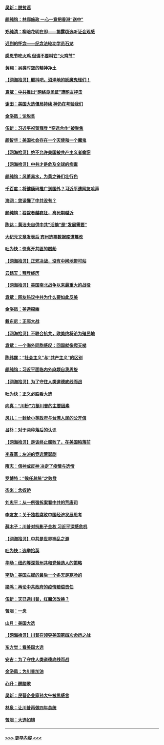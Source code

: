 #### [吴新：脱贫谣](../pages/nsc993/n12580839.md?t=11291151) 
#### [颜纯钩：林郑施政 一心一意把香港“送中”](../pages/nsc993/n12580805.md?t=11291151) 
#### [郑纯清：柳暗花明在即——揭露窃选听证会观感](../pages/nsc993/n12580795.md?t=11291151) 
#### [迟到的怀念——纪念法轮功学员石龙](../pages/nsc993/n12580245.md?t=11291151) 
#### [感恩节吃火鸡  但请不要叫它“火鸡节”](../pages/nsc993/n12580252.md?t=11291151) 
#### [黄翔：另类时空的精神净土](../pages/nsc993/n12578638.md?t=11291151) 
#### [【网海拾贝】颤抖吧，沼泽地的妖魔鬼怪们！](../pages/nsc993/n12578552.md?t=11291151) 
#### [袁斌：中共推出“网络良民证”遭网友抨击](../pages/nsc993/n12578511.md?t=11291151) 
#### [谢田：美国大选僵局持续 神仍在考验我们](../pages/nsc993/n12577432.md?t=11291151) 
#### [金浴凤：论脱贫](../pages/nsc993/n12576386.md?t=11291151) 
#### [伍新：习近平祝贺拜登 “窃选合作”被聚焦](../pages/nsc993/n12576358.md?t=11291151) 
#### [颜智华：美国社会存在一个天使和一个魔鬼](../pages/nsc993/n12574299.md?t=11291151) 
#### [【网海拾贝】绝不允许美国被共产主义者偷窃](../pages/nsc993/n12573396.md?t=11291151) 
#### [【网海拾贝】中共才是危及全球的病毒](../pages/nsc993/n12571204.md?t=11291151) 
#### [颜纯钩：风萧易水，为黄之锋们壮行色](../pages/nsc993/n12571487.md?t=11291151) 
#### [千百度：将健康码推广到国外？习近平遭网友呛声](../pages/nsc993/n12570808.md?t=11291151) 
#### [海网：您读懂了中共没有？](../pages/nsc993/n12570487.md?t=11291151) 
#### [颜纯钩：独裁者越疯狂，离死期越近](../pages/nsc993/n12569055.md?t=11291151) 
#### [陈达：黄洁夫自供中共“活摘”是“发展需要”](../pages/nsc993/n12568541.md?t=11291151) 
#### [大纪元文章发表后 宾州选票数据库遭篡改](../pages/nsc993/n12568105.md?t=11291151) 
#### [吐为快：快离开共匪的贼船](../pages/nsc993/n12568462.md?t=11291151) 
#### [【网海拾贝】正邪决战，没有中间地带可站](../pages/nsc993/n12568439.md?t=11291151) 
#### [云鹤天：拜登经历](../pages/nsc993/n12567294.md?t=11291151) 
#### [【网海拾贝】美国南北战争以来最重大的战役](../pages/nsc993/n12567247.md?t=11291151) 
#### [袁斌：网友热议中共为什么要如此反美](../pages/nsc993/n12567162.md?t=11291151) 
#### [金浴凤：美选探幽](../pages/nsc993/n12567147.md?t=11291151) 
#### [戴东尼：正邪大战](../pages/nsc993/n12567033.md?t=11291151) 
#### [【网海拾贝】不联合抗共，欧美终将沦为殖民地](../pages/nsc993/n12565068.md?t=11291151) 
#### [袁斌：一个海外同胞感叹：回国就像爬天梯](../pages/nsc993/n12564986.md?t=11291151) 
#### [陈纬霆：“社会主义”与“共产主义”的区别](../pages/nsc993/n12562417.md?t=11291151) 
#### [颜纯钩：习近平面临内外麻烦自我周旋](../pages/nsc993/n12563356.md?t=11291151) 
#### [【网海拾贝】为了守住人类道德底线而战](../pages/nsc993/n12562542.md?t=11291151) 
#### [吐为快：正义必胜看大选](../pages/nsc993/n12561967.md?t=11291151) 
#### [向真：“川粉”力挺川普的主要因素](../pages/nsc993/n12560774.md?t=11291151) 
#### [风儿：一封给小英政府与台湾人民的公开信](../pages/nsc993/n12560581.md?t=11291151) 
#### [吕朴：对于两种落后的认识](../pages/nsc993/n12560492.md?t=11291151) 
#### [【网海拾贝】是该终止腐败了，在美国陷落前](../pages/nsc993/n12559936.md?t=11291151) 
#### [李春草：左派的竞选荒诞剧](../pages/nsc993/n12558380.md?t=11291151) 
#### [隋志：信神或反神 决定了疫情与选情](../pages/nsc993/n12558255.md?t=11291151) 
#### [罗博特：“候任总统”之败登](../pages/nsc993/n12558189.md?t=11291151) 
#### [杰米：念奴娇](../pages/nsc993/n12558174.md?t=11291151) 
#### [刘忠平：从一例强拆案看中共的荒唐司](../pages/nsc993/n12558036.md?t=11291151) 
#### [李友友：关于独裁腐败中国经济发展思考](../pages/nsc993/n12558004.md?t=11291151) 
#### [薛木子：川普对抗影子金权 习近平深感危机](../pages/nsc993/n12557342.md?t=11291151) 
#### [【网海拾贝】中共是世界祸乱之源](../pages/nsc993/n12555353.md?t=11291151) 
#### [吐为快：选举拾英](../pages/nsc993/n12555041.md?t=11291151) 
#### [华旸：纽约等深蓝州共和党候选人的策略](../pages/nsc993/n12554309.md?t=11291151) 
#### [李劼：美国左媒的最后一个冬天是寒冷的](../pages/nsc993/n12552947.md?t=11291151) 
#### [梁鸣：再论中共政府的疫情赔偿责任](../pages/nsc993/n12553012.md?t=11291151) 
#### [伍新：天已选川普，红魔怎改换？](../pages/nsc993/n12552970.md?t=11291151) 
#### [苦胆：一念](../pages/nsc993/n12552957.md?t=11291151) 
#### [山月：美国大选](../pages/nsc993/n12552446.md?t=11291151) 
#### [【网海拾贝】川普在领导美国第四次命运之战](../pages/nsc993/n12551973.md?t=11291151) 
#### [东方觉：看美国大选](../pages/nsc993/n12551647.md?t=11291151) 
#### [安吉：为了守住人类道德底线而战](../pages/nsc993/n12551111.md?t=11291151) 
#### [金浴凤：为川普加油](../pages/nsc993/n12551085.md?t=11291151) 
#### [心升：醒脑歌](../pages/nsc993/n12550984.md?t=11291151) 
#### [吴新：民营企业家孙大午被黑感言](../pages/nsc993/n12550656.md?t=11291151) 
#### [林泉：让川普再做四年总统](../pages/nsc993/n12550640.md?t=11291151) 
#### [苦胆：大选如镜](../pages/nsc993/n12550630.md?t=11291151) 

----
#### [ >>> 更早内容 <<< ](../indexes/nsc993-earlier.md)
